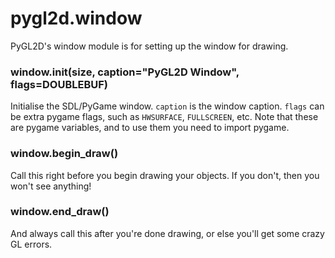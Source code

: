 # pygl2d.window #

PyGL2D's window module is for setting up the window for drawing.

### window.init(size, caption="PyGL2D Window", flags=DOUBLEBUF) ###

Initialise the SDL/PyGame window. `caption` is the window caption. `flags` can be extra pygame flags, such as `HWSURFACE`, `FULLSCREEN`, etc. Note that these are pygame variables, and to use them you need to import pygame.

### window.begin\_draw() ###

Call this right before you begin drawing your objects. If you don't, then you won't see anything!

### window.end\_draw() ###

And always call this after you're done drawing, or else you'll get some crazy GL errors.
